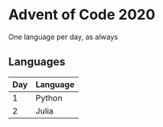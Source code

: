 # Advent of Code 2020

One language per day, as always

## Languages
| Day | Language |
|-----|----------|
| 1   | Python   |
| 2   | Julia    |
